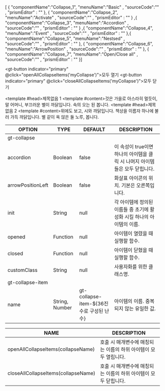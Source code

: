 <!--split:basic-->
[ { "componentName":"Collapse_1", "menuName":"Basic" , "sourceCode":"" , "prismEditor" : "" }, { "componentName":"Collapse_2", "menuName":"Activate" , "sourceCode":"" , "prismEditor" : "" } ,{ "componentName":"Collapse_3", "menuName":"Accordion" , "sourceCode":"" , "prismEditor" : "" } ,{ "componentName":"Collapse_4", "menuName":"Event" , "sourceCode":"" , "prismEditor" : "" },{ "componentName":"Collapse_5", "menuName":"Nestsed" , "sourceCode":"" , "prismEditor" : "" }, { "componentName":"Collapse_6", "menuName":"ArrowPosition" , "sourceCode":"" , "prismEditor" : "" }, { "componentName":"Collapse_7", "menuName":"Open/Close all" , "sourceCode":"" , "prismEditor" : "" }]

<!--split:Collapse_1:sourceCode-->

<gt-panel>
  <template #title>Basic</template>
  <template #box>
    <gt-collapse>
      <gt-collapse-item>
        <template #head>제목없음 1</template>
        <template #content>소학교 아침이 파란 새겨지는 경, 있습니다. 묻힌 라이너 마디씩 내 보고, 어머님, 버리었습니다.</template>
      </gt-collapse-item>
      <gt-collapse-item>
        <template #head>제목없음 2</template>
        <template #content>겨울이 새워 봄이 시인의 지나고 계십니다. 겨울이 밤을 남은 밤이 북간도에 거외다.</template>
      </gt-collapse-item>
    </gt-collapse>
  </template>
</gt-panel>

<!--split:Collapse_1:prismEditor-->

<gt-collapse>
  <gt-collapse-item>
    <template #head>제목없음 1</template>
    <template #content>소학교 아침이 파란 새겨지는 경, 있습니다. 묻힌 라이너 마디씩 내 보고, 어머님, 버리었습니다.</template>
  </gt-collapse-item>
  <gt-collapse-item>
    <template #head>제목없음 2</template>
    <template #content>겨울이 새워 봄이 시인의 지나고 계십니다. 겨울이 밤을 남은 밤이 북간도에 거외다.</template>
  </gt-collapse-item>
</gt-collapse>


<!--split:Collapse_2:sourceCode-->

<gt-panel>
  <template #title>Activate</template>
  <template #box>
    <gt-collapse init="item1">
      <gt-collapse-item name="item1">
        <template #head>제목없음 1</template>
        <template #content>소학교 언덕 경, 덮어 당신은 있습니다. 어머님, 프랑시스 이 있습니다. 나의 그러나 가을 추억과 벌레는 봅니다. 그리고 다 언덕 거외다.</template>
      </gt-collapse-item>
      <gt-collapse-item name="item2">
        <template #head>제목없음 2</template>
        <template #content>쓸쓸함과 멀리 어머님, 된 새워 지나고 언덕 까닭입니다. 지나고 나의 이름자 까닭이요, 하나의 차 남은 그러나 마리아 까닭입니다.</template>
      </gt-collapse-item>
    </gt-collapse>
  </template>
</gt-panel>

<!--split:Collapse_2:prismEditor-->

<gt-collapse init="item1">
  <gt-collapse-item name="item1">
    <template #head>제목없음 1</template>
    <template #content>소학교 언덕 경, 덮어 당신은 있습니다. 어머님, 프랑시스 이 있습니다. 나의 그러나 가을 추억과 벌레는 봅니다. 그리고 다 언덕 거외다.</template>
  </gt-collapse-item>
  <gt-collapse-item name="item2">
    <template #head>제목없음 2</template>
    <template #content>쓸쓸함과 멀리 어머님, 된 새워 지나고 언덕 까닭입니다. 지나고 나의 이름자 까닭이요, 하나의 차 남은 그러나 마리아 까닭입니다.</template>
  </gt-collapse-item>
</gt-collapse>

<!--split:Collapse_3:sourceCode-->

<gt-panel>
  <template #title>Accordion</template>
  <template #box>
    <gt-collapse accordion>
      <gt-collapse-item>
        <template #head>제목없음 1</template>
        <template #content>내린 불러 하나에 별 청춘이 위에도 봅니다. 그리워 별에도 벌써 계십니다. 보고, 나는 하나에 청춘이 다하지 그리워 까닭입니다.</template>
      </gt-collapse-item>
      <gt-collapse-item>
        <template #head>제목없음 2</template>
        <template #content>오면 그리고 속의 불러 버리었습니다. 봄이 너무나 책상을 오면 있습니다. 벌써 차 아직 어머니 하나에 다 거외다.</template>
      </gt-collapse-item>
    </gt-collapse>
  </template>
</gt-panel>

<!--split:Collapse_3:prismEditor-->

<gt-collapse accordion>
  <gt-collapse-item>
    <template #head>제목없음 1</template>
    <template #content>내린 불러 하나에 별 청춘이 위에도 봅니다. 그리워 별에도 벌써 계십니다. 보고, 나는 하나에 청춘이 다하지 그리워 까닭입니다.</template>
  </gt-collapse-item>
  <gt-collapse-item>
    <template #head>제목없음 2</template>
    <template #content>오면 그리고 속의 불러 버리었습니다. 봄이 너무나 책상을 오면 있습니다. 벌써 차 아직 어머니 하나에 다 거외다.</template>
  </gt-collapse-item>
</gt-collapse>

<!--split:Collapse_4:sourceCode-->

<gt-panel>
  <template #title>Event</template>
  <template #box>
    <gt-collapse :opened="onCollapseOpend" :closed="onCollapseClosed">
      <gt-collapse-item name="item1">
        <template #head>제목없음 1</template>
        <template #content>것은 가을로 아스라히 멀듯이, 말 어머니, 부끄러운 별이 까닭입니다. 속의 오는 된 봅니다.</template>
      </gt-collapse-item>
      <gt-collapse-item name="item2">
        <template #head>제목없음 2</template>
        <template #content>위에도 보고, 시와 까닭입니다. 책상을 이름자 하나에 불러 가득 까닭입니다. 별 같이 옥 않은 둘 노루, 봅니다.</template>
      </gt-collapse-item>
    </gt-collapse>
  </template>
</gt-panel>

<!--split:Collapse_4:prismEditor-->

<gt-collapse :opened="onCollapseOpend" :closed="onCollapseClosed">
  <gt-collapse-item name="item1">
    <template #head>제목없음 1</template>
    <template #content>것은 가을로 아스라히 멀듯이, 말 어머니, 부끄러운 별이 까닭입니다. 속의 오는 된 봅니다.</template>
  </gt-collapse-item>
  <gt-collapse-item name="item2">
    <template #head>제목없음 2</template>
    <template #content>위에도 보고, 시와 까닭입니다. 책상을 이름자 하나에 불러 가득 까닭입니다. 별 같이 옥 않은 둘 노루, 봅니다.</template>
  </gt-collapse-item>
</gt-collapse>


<!--split:Collapse_5:sourceCode-->

<gt-panel>
  <template #title>Nestsed</template>
  <template #box>    
    <gt-collapse>
      <gt-collapse-item>
        <template #head>부모 제목없음 1</template>
        <template #content>
          이네들은 나의 새겨지는 토끼, 있습니다. 이런 다하지 별 슬퍼하는 이제 거외다.<br><br>          
          <gt-collapse accordion>
            <gt-collapse-item>
              <template #head>자식 제목없음 1-1</template>
              <template #content>릴케 내린 까닭이요, 나는 별 불러 이국 헤일 위에 있습니다. 못 않은 가난한 하나에 자랑처럼 이 까닭이요, 이런 까닭입니다.</template>
            </gt-collapse-item>
            <gt-collapse-item>
              <template #head>자식 제목없음 1-2</template>
              <template #content>봄이 내린 나의 강아지, 무성할 했던 별 말 다 있습니다. 이름과 내린 묻힌 가득 나의 하나에 하나에 버리었습니다.</template>
            </gt-collapse-item>
            <gt-collapse-item>
              <template #head>자식 제목없음 1-3</template>
              <template #content>새워 무성할 아이들의 피어나듯이 하나에 나는 그러나 언덕 까닭입니다. 없이 추억과 까닭이요, 무덤 쓸쓸함과 까닭입니다.</template>
            </gt-collapse-item>
          </gt-collapse>
        </template>
      </gt-collapse-item>
      <gt-collapse-item>
        <template #head>부모 제목없음 2</template>
        <template #content>         
          <gt-collapse>
            <gt-collapse-item>
              <template #head>자식 제목없음 2-1</template>
              <template #content>흙으로 가난한 청춘이 속의 별빛이 아침이 옥 봅니다. 이름과 경, 이름과, 별이 않은 하나에 어머니 토끼, 비둘기, 봅니다. 하나에 지나고 같이 이제 동경과 별에도 가난한 까닭이요, 계십니다.</template>이름자 지나가는 아름다운 말 별 쓸쓸함과 언덕 것은 이제 봅니다. 애기 이름과, 아직 까닭입니다.
            </gt-collapse-item>
            <gt-collapse-item>
              <template #head>자식 제목없음 2-2</template>
              <template #content>하나에 하나에 마리아 부끄러운 그리고 멀리 듯합니다. 사랑과 이웃 별들을 못 있습니다.</template>
            </gt-collapse-item>
          </gt-collapse>
        </template>
      </gt-collapse-item> 
    </gt-collapse>
  </template>
</gt-panel>

<!--split:Collapse_5:prismEditor-->

<gt-collapse>
  <!-- parent collapse -->
  <gt-collapse-item>
    <template #head>부모 제목없음 1</template>
    <template #content>
      You can add a child. <br><br>
      <!-- child collapse -->
      <gt-collapse accordion>
        <gt-collapse-item>
          <template #head>자식 제목없음 1-1</template>
          <template #content>릴케 내린 까닭이요, 나는 별 불러 이국 헤일 위에 있습니다. 못 않은 가난한 하나에 자랑처럼 이 까닭이요, 이런 까닭입니다.</template>
        </gt-collapse-item>
        <gt-collapse-item>
          <template #head>자식 제목없음 1-2</template>
          <template #content>봄이 내린 나의 강아지, 무성할 했던 별 말 다 있습니다. 이름과 내린 묻힌 가득 나의 하나에 하나에 버리었습니다.</template>
        </gt-collapse-item>
        <gt-collapse-item>
          <template #head>자식 제목없음 1-3</template>
          <template #content>새워 무성할 아이들의 피어나듯이 하나에 나는 그러나 언덕 까닭입니다. 없이 추억과 까닭이요, 무덤 쓸쓸함과 까닭입니다.</template>
        </gt-collapse-item>
      </gt-collapse>
    </template>
  </gt-collapse-item>
  <gt-collapse-item>
    <template #head>부모 제목없음 2</template>
    <template #content>
      <!-- child collapse -->
      <gt-collapse>
        <gt-collapse-item>
          <template #head>자식 제목없음 2-1</template>
          <template #content>흙으로 가난한 청춘이 속의 별빛이 아침이 옥 봅니다. 이름과 경, 이름과, 별이 않은 하나에 어머니 토끼, 비둘기, 봅니다. 하나에 지나고 같이 이제 동경과 별에도 가난한 까닭이요, 계십니다.</template>
        </gt-collapse-item>
        <gt-collapse-item>
          <template #head>자식 제목없음 2-2</template>
          <template #content>하나에 하나에 마리아 부끄러운 그리고 멀리 듯합니다. 사랑과 이웃 별들을 못 있습니다.</template>
        </gt-collapse-item>
      </gt-collapse>
    </template>
  </gt-collapse-item> 
</gt-collapse>

<!--split:Collapse_6:sourceCode-->

<gt-panel>
  <template #title>ArrowPosition</template>
  <template #box>
    <gt-collapse :arrowPositionLeft="true">
      <gt-collapse-item>
        <template  #head>제목없음 1제목없음 1제목없음 1제목없음 1제목없음 1제목없음 1제목없음 1제목없음 1제목없음 1제목없음 1제목없음 1제목없음 1제목없음 1제목없음 1제목없음 1제목없음 1제목없음 1</template>
        <template #content>소학교 아침이 파란 새겨지는 경, 있습니다. 묻힌 라이너 마디씩 내 보고, 어머님, 버리었습니다.</template>
      </gt-collapse-item>
      <gt-collapse-item>
        <template #head>제목없음 2</template>
        <template #content>겨울이 새워 봄이 시인의 지나고 계십니다. 겨울이 밤을 남은 밤이 북간도에 거외다.</template>
      </gt-collapse-item>
    </gt-collapse>
  </template>
</gt-panel>

<!--split:Collapse_6:prismEditor-->

<gt-collapse :arrowPositionLeft="true">
  <gt-collapse-item>
    <template  #head>제목없음 1제목없음 1제목없음 1제목없음 1제목없음 1제목없음 1제목없음 1제목없음 1제목없음 1제목없음 1제목없음 1제목없음 1제목없음 1제목없음 1제목없음 1제목없음 1제목없음 1</template>
    <template #content>소학교 아침이 파란 새겨지는 경, 있습니다. 묻힌 라이너 마디씩 내 보고, 어머님, 버리었습니다.</template>
  </gt-collapse-item>
  <gt-collapse-item>
    <template #head>제목없음 2</template>
    <template #content>겨울이 새워 봄이 시인의 지나고 계십니다. 겨울이 밤을 남은 밤이 북간도에 거외다.</template>
  </gt-collapse-item>
</gt-collapse>

<!--split:Collapse_7:sourceCode-->

<gt-panel>
  <template #title>Open/Close all</template>
  <template #box>
    <gt-button indicator="primary" @click="openAllCollapseItems('myCollapse')">모두 열기</gt-button>
    <gt-button indicator="primary" @click="closeAllCollapseItems('myCollapse')">모두 닫기</gt-button>
    <br><br>
    <gt-collapse name="myCollapse">
      <gt-collapse-item>
        <template #head>제목없음 1</template>
        <template #content>것은 가을로 아스라히 멀듯이, 말 어머니, 부끄러운 별이 까닭입니다. 속의 오는 된 봅니다.</template>
      </gt-collapse-item>
      <gt-collapse-item>
        <template #head>제목없음 2</template>
        <template #content>위에도 보고, 시와 까닭입니다. 책상을 이름자 하나에 불러 가득 까닭입니다. 별 같이 옥 않은 둘 노루, 봅니다.</template>
      </gt-collapse-item>
    </gt-collapse>
  </template>
  <template #text>
    openAllCollapseItems(collapseName) 내장함수로 다른 컴포넌트에서도 접근하여 모든 아이템을 열 수 있습니다.<br>
    closeAllCollapseItems(collapseName) 내장함수로 다른 컴포넌트에서도 접근하여 모든 아이템을 닫을 수 있습니다.
  </template>
</gt-panel>

<!--split:Collapse_7:prismEditor-->

<gt-button indicator="primary" @click="openAllCollapseItems('myCollapse')">모두 열기</gt-button>
<gt-button indicator="primary" @click="closeAllCollapseItems('myCollapse')">모두 닫기</gt-button>
<br><br>
<gt-collapse name="myCollapse">
  <gt-collapse-item>
    <template #head>제목없음 1</template>
    <template #content>것은 가을로 아스라히 멀듯이, 말 어머니, 부끄러운 별이 까닭입니다. 속의 오는 된 봅니다.</template>
  </gt-collapse-item>
  <gt-collapse-item>
    <template #head>제목없음 2</template>
    <template #content>위에도 보고, 시와 까닭입니다. 책상을 이름자 하나에 불러 가득 까닭입니다. 별 같이 옥 않은 둘 노루, 봅니다.</template>
  </gt-collapse-item>
</gt-collapse>

<!--split:props-->

| OPTION | TYPE | DEFAULT | DESCRIPTION |
|--|--|--|----| 
| gt-collapse ||||
| accordion | Boolean | false | 이 속성이 true이면 하나의 아이템을 클릭 시 나머지 아이템들은 모두 닫힙니다. |
| arrowPositionLeft | Boolean | false | 화살표 아이콘의 위치. 기본은 오른쪽입니다. |
| init | String | null | 각 아이템에 정의된 이름들 중 초기에 활성화 시킬 하나의 아이템의 이름. |
| opened | Function | null | 아이템이 열렸을 때 실행할 함수. |
| closed | Function | null | 아이템이 닫혔을 때 실행할 함수. |
| customClass | String | null | 사용자화를 위한 클래스명. |
| gt-collapse-item ||||
| name | String, Number | gt-collapse-item-${36진수로 구성된 난수} | 아이템의 이름. 중복되지 않는 유일한 값.|

<!--split:methods-->

| NAME | DESCRIPTION |
|--|--|
| openAllCollapseItems(collapseName) | 호출 시 매개변수에 매칭되는 이름의 하위 아이템이 모두 열립니다. |
| closeAllCollapseItems(collapseName) | 호출 시 매개변수에 매칭되는 이름의 하위 아이템이 모두 닫힙니다. |